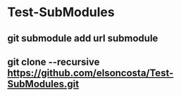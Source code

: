 # Test-SubModules

## git submodule add url submodule
## git clone --recursive https://github.com/elsoncosta/Test-SubModules.git